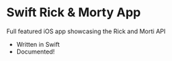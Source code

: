 # Swift Rick & Morty App

Full featured iOS app showcasing the Rick and Morti API

- Written in Swift
- Documented!

